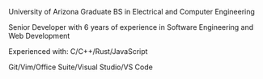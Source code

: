 University of Arizona Graduate
BS in Electrical and Computer Engineering

Senior Developer with 6 years of experience in Software Engineering and Web Development

Experienced with:
C/C++/Rust/JavaScript

Git/Vim/Office Suite/Visual Studio/VS Code


<!---
parkerlawsonengineer/parkerlawsonengineer is a ✨ special ✨ repository because its `README.md` (this file) appears on your GitHub profile.
You can click the Preview link to take a look at your changes.
--->
